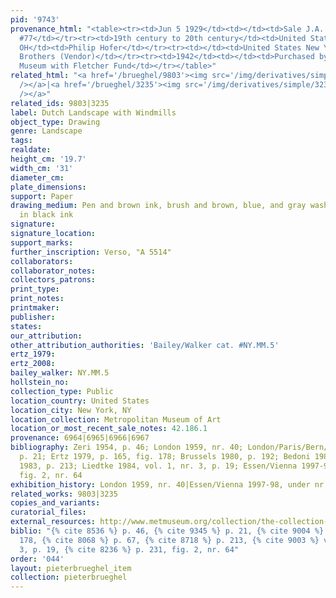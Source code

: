 ```yaml
---
pid: '9743'
provenance_html: "<table><tr><td>Jun 5 1929</td><td></td><td>Sale J.A. Jonkmann Lot
  #77</td></tr><tr><td>19th century to 20th century</td><td>United States Cincinnati
  OH</td><td>Philip Hofer</td></tr><tr><td></td><td>United States New York NY</td><td>Durlacher
  Brothers (Vendor)</td></tr><tr><td>1942</td><td></td><td>Purchased by Metropolitan
  Museum with Fletcher Fund</td></tr></table>"
related_html: "<a href='/brueghel/9803'><img src='/img/derivatives/simple/9803/thumbnail.jpg'
  /></a>|<a href='/brueghel/3235'><img src='/img/derivatives/simple/3235/thumbnail.jpg'
  /></a>"
related_ids: 9803|3235
label: Dutch Landscape with Windmills
object_type: Drawing
genre: Landscape
tags:
realdate:
height_cm: '19.7'
width_cm: '31'
diameter_cm:
plate_dimensions:
support: Paper
drawing_medium: Pen and brown ink, brush and brown, blue, and gray wash; framing lines
  in black ink
signature:
signature_location:
support_marks:
further_inscription: Verso, "A 5514"
collaborators:
collaborator_notes:
collectors_patrons:
print_type:
print_notes:
printmaker:
publisher:
states:
our_attribution:
other_attribution_authorities: 'Bailey/Walker cat. #NY.MM.5'
ertz_1979:
ertz_2008:
bailey_walker: NY.MM.5
hollstein_no:
collection_type: Public
location_country: United States
location_city: New York, NY
location_collection: Metropolitan Museum of Art
location_or_most_recent_sale_notes: 42.186.1
provenance: 6964|6965|6966|6967
bibliography: Zeri 1954, p. 46; London 1959, nr. 40; London/Paris/Bern/Brussels 1972,
  p. 21; Ertz 1979, p. 165, fig. 178; Brussels 1980, p. 192; Bedoni 1983, p. 67; Providence
  1983, p. 213; Liedtke 1984, vol. 1, nr. 3, p. 19; Essen/Vienna 1997-98, p. 231,
  fig. 2, nr. 64
exhibition_history: London 1959, nr. 40|Essen/Vienna 1997-98, under nr. 64
related_works: 9803|3235
copies_and_variants:
curatorial_files:
external_resources: http://www.metmuseum.org/collection/the-collection-online/search/335119
biblio: "{% cite 8536 %} p. 46, {% cite 9345 %} p. 21, {% cite 9004 %} p. 165, fig.
  178, {% cite 8068 %} p. 67, {% cite 8718 %} p. 213, {% cite 9003 %} vol. 1, nr.
  3, p. 19, {% cite 8236 %} p. 231, fig. 2, nr. 64"
order: '044'
layout: pieterbrueghel_item
collection: pieterbrueghel
---
```


